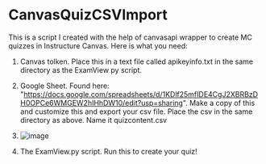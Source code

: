 # CanvasQuizCSVImport

This is a script I created with the help of canvasapi wrapper to create MC quizzes in Instructure Canvas. 
Here is what you need: 
1. Canvas tolken. Place this in a text file called apikeyinfo.txt in the same directory as the ExamView py script.
2. Google Sheet. Found here: "https://docs.google.com/spreadsheets/d/1KDlf25mfIDE4CgJ2XBRBzDH0OPCe6WMGEW2hIHhDW10/edit?usp=sharing". Make a copy of this and customize this and export your csv file. Place the csv in the same directory as above. Name it quizcontent.csv
3. ![image](https://user-images.githubusercontent.com/43012426/114895767-613e4d80-9dd5-11eb-8fd3-6d9ee4873c1c.png)

4. The ExamView.py script. Run this to create your quiz!
